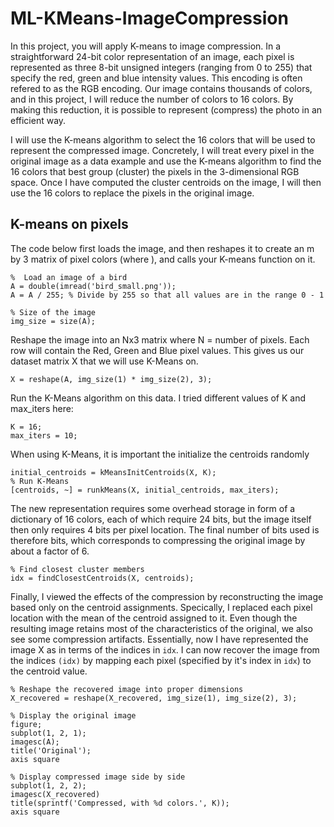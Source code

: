 # ML-KMeans-ImageCompression
In this project, you will apply K-means to image compression. In a straightforward 24-bit color representation of an image, each pixel is represented as three 8-bit unsigned integers (ranging from 0 to 255) that specify the red, green and blue intensity values. This encoding is often refered to as the RGB encoding. Our image contains thousands of colors, and in this project, I will reduce the number of colors to 16 colors. By making this reduction, it is possible to represent (compress) the photo in an efficient way. 

I will use the K-means algorithm to select the 16 colors that will be used to represent the compressed image. Concretely, I will treat every pixel in the original image as a data example and use the K-means algorithm to find the 16 colors that best group (cluster) the pixels in the 3-dimensional RGB space. Once I have computed the cluster centroids on the image, I will then use the 16 colors to replace the pixels in the original image.

## K-means on pixels
The code below first loads the image, and then reshapes it to create an m by 3 matrix of pixel colors (where ), and calls your K-means function on it.

```
%  Load an image of a bird
A = double(imread('bird_small.png'));
A = A / 255; % Divide by 255 so that all values are in the range 0 - 1

% Size of the image
img_size = size(A);
```

Reshape the image into an Nx3 matrix where N = number of pixels. Each row will contain the Red, Green and Blue pixel values. This gives us our dataset matrix X that we will use K-Means on.
```
X = reshape(A, img_size(1) * img_size(2), 3);
```

Run the K-Means algorithm on this data. I tried different values of K and max_iters here:
```
K = 16;
max_iters = 10;
```

When using K-Means, it is important the initialize the centroids randomly
```
initial_centroids = kMeansInitCentroids(X, K);
% Run K-Means
[centroids, ~] = runkMeans(X, initial_centroids, max_iters);
```

The new representation requires some overhead storage in form of a dictionary of 16 colors, each of which require 24 bits, but the image itself then only requires 4 bits per pixel location. The final number of bits used is therefore  bits, which corresponds to compressing the original image by about a factor of 6. 
```
% Find closest cluster members
idx = findClosestCentroids(X, centroids);
```

Finally, I viewed the effects of the compression by reconstructing the image based only on the centroid assignments. Specically, I replaced each pixel location with the mean of the centroid assigned to it. Even though the resulting image retains most of the characteristics of the original, we also see some compression artifacts. Essentially, now I have represented the image X as in terms of the indices in `idx`. I can now recover the image from the indices `(idx)` by mapping each pixel (specified by it's index in `idx`) to the centroid value.
```
% Reshape the recovered image into proper dimensions
X_recovered = reshape(X_recovered, img_size(1), img_size(2), 3);

% Display the original image 
figure;
subplot(1, 2, 1);
imagesc(A); 
title('Original');
axis square

% Display compressed image side by side
subplot(1, 2, 2);
imagesc(X_recovered)
title(sprintf('Compressed, with %d colors.', K));
axis square
```
